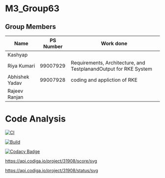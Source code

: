 # M3_Group63


## Group Members
| Name     | PS Number | Work done |
|----------|-----------|-----------|
| Kashyap | |   |
| Riya Kumari | 99007929 | Requirements, Architecture, and TestplanandOutput  for RKE System |
| Abhishek Yadav | 99007928  | coding and appliction of RKE  |
| Rajeev Ranjan | |   |

# Code Analysis



[![CI](https://github.com/kashyapshah26/M3_Group63/actions/workflows/main.yml/badge.svg)](https://github.com/kashyapshah26/M3_Group63/actions/workflows/main.yml)

[![Build](https://github.com/kashyapshah26/M3_Group63/actions/workflows/Build.yml/badge.svg)](https://github.com/kashyapshah26/M3_Group63/actions/workflows/Build.yml) 

[![Codacy Badge](https://app.codacy.com/project/badge/Grade/dc14bf247af043e09e64c67b0bf43673)](https://www.codacy.com/gh/RIYA45088/M3_Group63-1/dashboard?utm_source=github.com&amp;utm_medium=referral&amp;utm_content=RIYA45088/M3_Group63-1&amp;utm_campaign=Badge_Grade)

https://api.codiga.io/project/31908/score/svg

https://api.codiga.io/project/31908/status/svg
